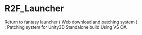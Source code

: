 # R2F_Launcher
Return to fantasy launcher ( Web download and patching system )<br>
; Patching system for Unity3D Standalone build Using VS C#.<br>
